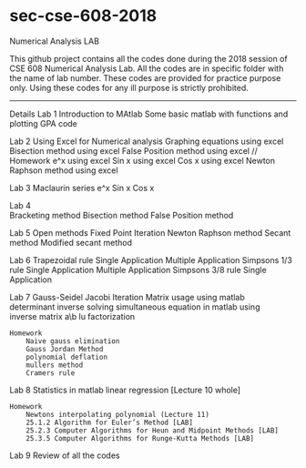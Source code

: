 # sec-cse-608-2018
Numerical Analysis LAB

This github project contains all the codes done during the 2018 session of CSE 608 Numerical Analysis Lab. All the codes are in specific folder with the name of lab number. 
These codes are provided for practice purpose only. Using these codes for any ill purpose is strictly prohibited. 
____________________________________________________________________________________________________________
Details
Lab 1
Introduction to MAtlab
	Some basic matlab with functions and plotting
	GPA code

Lab 2
Using Excel for Numerical analysis
	Graphing equations using excel
	Bisection method using excel
	False Position method using excel
	// Homework
	e^x using excel
	Sin x using excel
	Cos x using excel
	Newton Raphson method using excel
	
Lab 3
Maclaurin series
	e^x
	Sin x
	Cos x

Lab 4	
Bracketing method
	Bisection method
	False Position method
	
	
Lab 5
Open methods
	Fixed Point Iteration
	Newton Raphson method
	Secant method
	Modified secant method
	
	
Lab 6
	Trapezoidal rule
		Single Application
		Multiple Application
	Simpsons 1/3 rule
		Single Application
		Multiple Application
	Simpsons 3/8 rule
		Single Application
	
	
Lab 7
	Gauss-Seidel
	Jacobi Iteration
	Matrix usage using matlab	
		determinant
		inverse
		solving simultaneous equation in matlab using	
			inverse matrix
			a\b
			lu factorization
	
	Homework
		Naive gauss elimination
		Gauss Jordan Method
		polynomial deflation
		mullers method
		Cramers rule
	
Lab 8
	Statistics in matlab
	linear regression [Lecture 10 whole]
	
	
	Homework
		Newtons interpolating polynomial (Lecture 11)
		25.1.2 Algorithm for Euler’s Method [LAB]
		25.2.3 Computer Algorithms for Heun and Midpoint Methods [LAB]
		25.3.5 Computer Algorithms for Runge-Kutta Methods [LAB]

Lab 9
	Review of all the codes
	
